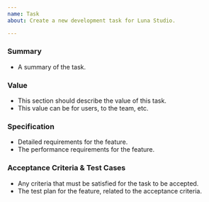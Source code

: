 ```yaml
---
name: Task
about: Create a new development task for Luna Studio.

---
```


### Summary

- A summary of the task.

### Value

- This section should describe the value of this task.
- This value can be for users, to the team, etc.

### Specification

- Detailed requirements for the feature.
- The performance requirements for the feature.

### Acceptance Criteria & Test Cases

- Any criteria that must be satisfied for the task to be accepted.
- The test plan for the feature, related to the acceptance criteria.
